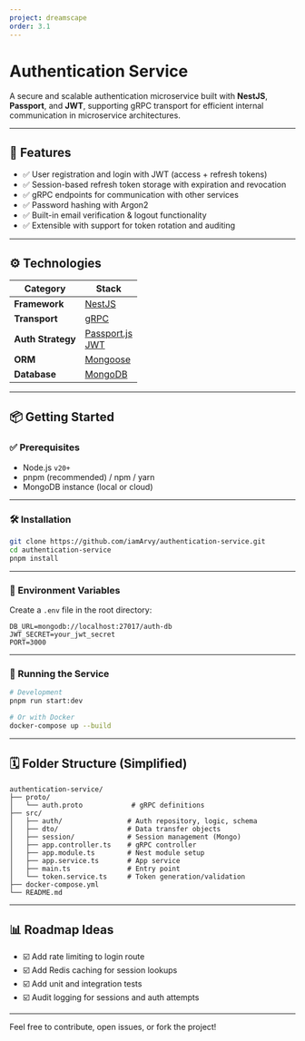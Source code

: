 ```yaml
---
project: dreamscape
order: 3.1
---
```


# Authentication Service

A secure and scalable authentication microservice built with **NestJS**, **Passport**, and **JWT**, supporting gRPC transport for efficient internal communication in microservice architectures.

---

## 🚀 Features

* ✅ User registration and login with JWT (access + refresh tokens)
* ✅ Session-based refresh token storage with expiration and revocation
* ✅ gRPC endpoints for communication with other services
* ✅ Password hashing with Argon2
* ✅ Built-in email verification & logout functionality
* ✅ Extensible with support for token rotation and auditing

---

## ⚙️ Technologies

| Category          | Stack                                                                |
| ----------------- | -------------------------------------------------------------------- |
| **Framework**     | [NestJS](https://nestjs.com/)                                        |
| **Transport**     | [gRPC](https://grpc.io/)                                             |
| **Auth Strategy** | [Passport.js](https://www.passportjs.org/)<br>[JWT](https://jwt.io/) |
| **ORM**           | [Mongoose](https://mongoosejs.com/)                                  |
| **Database**      | [MongoDB](https://mongodb.com/)                                      |

---

## 📦 Getting Started

### ✅ Prerequisites

* Node.js `v20+`
* pnpm (recommended) / npm / yarn
* MongoDB instance (local or cloud)

---

### 🛠 Installation

```bash
git clone https://github.com/iamArvy/authentication-service.git
cd authentication-service
pnpm install
```

---

### 🔐 Environment Variables

Create a `.env` file in the root directory:

```env
DB_URL=mongodb://localhost:27017/auth-db
JWT_SECRET=your_jwt_secret
PORT=3000
```

---

### 🚧 Running the Service

```bash
# Development
pnpm run start:dev

# Or with Docker
docker-compose up --build
```

---

## 🗓️ Folder Structure (Simplified)

```
authentication-service/
├── proto/
│   └── auth.proto            # gRPC definitions
├── src/
│   ├── auth/                # Auth repository, logic, schema
│   ├── dto/                 # Data transfer objects
│   ├── session/             # Session management (Mongo)
│   ├── app.controller.ts    # gRPC controller
│   ├── app.module.ts        # Nest module setup
│   ├── app.service.ts       # App service
│   ├── main.ts              # Entry point
│   └── token.service.ts     # Token generation/validation
├── docker-compose.yml
└── README.md
```

---

## 📊 Roadmap Ideas

* ☑️ Add rate limiting to login route 
* ☑️ Add Redis caching for session lookups
* ☑️ Add unit and integration tests
* ☑️ Audit logging for sessions and auth attempts

---

Feel free to contribute, open issues, or fork the project!
